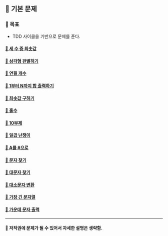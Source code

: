 ## 🦄 기본 문제

### 🎈 목표
- TDD 사이클을 기반으로 문제를 푼다.

#### [🤔 세 수 중 최솟값](https://github.com/saseungmin/daily_coding_dojo/tree/master/inflearn_algorism/section1/solution1)
#### [🤔 삼각형 판별하기](https://github.com/saseungmin/daily_coding_dojo/tree/master/inflearn_algorism/section1/solution2)
#### [🤔 연필 개수](https://github.com/saseungmin/daily_coding_dojo/tree/master/inflearn_algorism/section1/solution3)
#### [🤔 1부터 N까지 합 출력하기](https://github.com/saseungmin/daily_coding_dojo/tree/master/inflearn_algorism/section1/solution4)
#### [🤔 최솟값 구하기](https://github.com/saseungmin/daily_coding_dojo/tree/master/inflearn_algorism/section1/solution5)
#### [🤔 홀수](https://github.com/saseungmin/daily_coding_dojo/tree/master/inflearn_algorism/section1/solution6)
#### [🤔 10부제](https://github.com/saseungmin/daily_coding_dojo/tree/master/inflearn_algorism/section1/solution7)
#### [🤔 일곱 난쟁이](https://github.com/saseungmin/daily_coding_dojo/tree/master/inflearn_algorism/section1/solution8)
#### [🤔 A를 #으로](https://github.com/saseungmin/daily_coding_dojo/tree/master/inflearn_algorism/section1/solution9)
#### [🤔 문자 찾기](https://github.com/saseungmin/daily_coding_dojo/tree/master/inflearn_algorism/section1/solution10)
#### [🤔 대문자 찾기](https://github.com/saseungmin/daily_coding_dojo/tree/master/inflearn_algorism/section1/solution11)
#### [🤔 대소문자 변환](https://github.com/saseungmin/daily_coding_dojo/tree/master/inflearn_algorism/section1/solution12)
#### [🤔 가장 긴 문자열](https://github.com/saseungmin/daily_coding_dojo/tree/master/inflearn_algorism/section1/solution13)
#### [🤔 가운데 문자 출력](https://github.com/saseungmin/daily_coding_dojo/tree/master/inflearn_algorism/section1/solution14)

----

#### 📌 저작권에 문제가 될 수 있어서 자세한 설명은 생략함.
